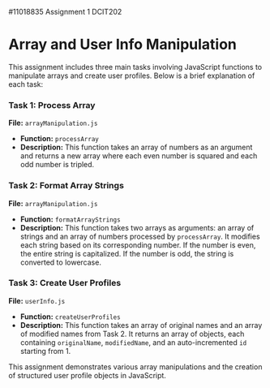 #11018835
Assignment 1 DCIT202

# Array and User Info Manipulation

This assignment includes three main tasks involving JavaScript functions to manipulate arrays and create user profiles. Below is a brief explanation of each task:

### Task 1: Process Array
**File:** `arrayManipulation.js`

- **Function:** `processArray`
- **Description:** This function takes an array of numbers as an argument and returns a new array where each even number is squared and each odd number is tripled.

### Task 2: Format Array Strings
**File:** `arrayManipulation.js`

- **Function:** `formatArrayStrings`
- **Description:** This function takes two arrays as arguments: an array of strings and an array of numbers processed by `processArray`. It modifies each string based on its corresponding number. If the number is even, the entire string is capitalized. If the number is odd, the string is converted to lowercase.

### Task 3: Create User Profiles
**File:** `userInfo.js`

- **Function:** `createUserProfiles`
- **Description:** This function takes an array of original names and an array of modified names from Task 2. It returns an array of objects, each containing `originalName`, `modifiedName`, and an auto-incremented `id` starting from 1.

This assignment demonstrates various array manipulations and the creation of structured user profile objects in JavaScript.
